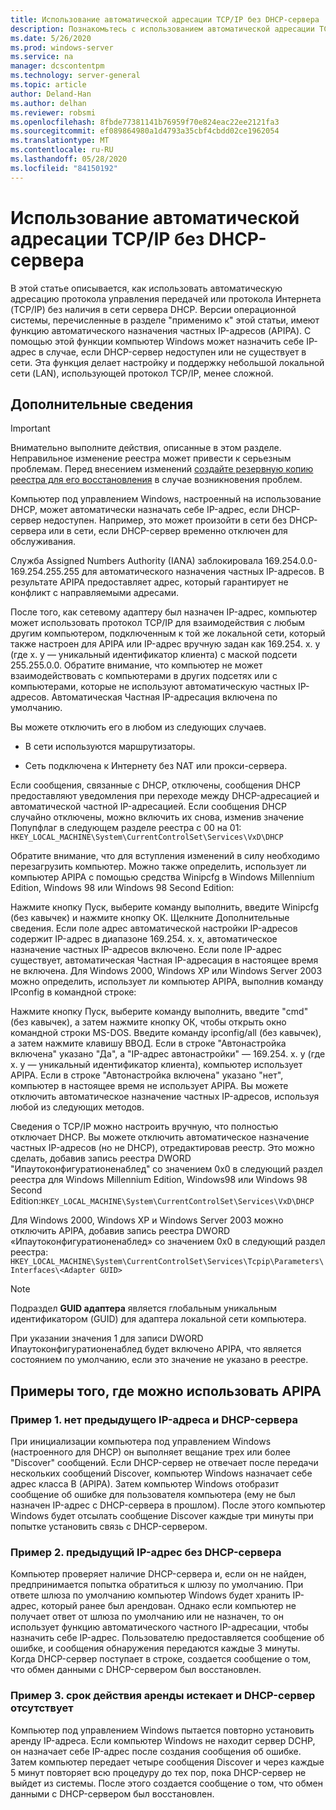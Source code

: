 ```yaml
---
title: Использование автоматической адресации TCP/IP без DHCP-сервера
description: Познакомьтесь с использованием автоматической адресации TCP/IP без DHCP-сервера.
ms.date: 5/26/2020
ms.prod: windows-server
ms.service: na
manager: dcscontentpm
ms.technology: server-general
ms.topic: article
author: Deland-Han
ms.author: delhan
ms.reviewer: robsmi
ms.openlocfilehash: 8fbde77381141b76959f70e824eac22ee2121fa3
ms.sourcegitcommit: ef089864980a1d4793a35cbf4cbdd02ce1962054
ms.translationtype: MT
ms.contentlocale: ru-RU
ms.lasthandoff: 05/28/2020
ms.locfileid: "84150192"
---
```

# <a name="how-to-use-automatic-tcpip-addressing-without-a-dhcp-server"></a>Использование автоматической адресации TCP/IP без DHCP-сервера

В этой статье описывается, как использовать автоматическую адресацию протокола управления передачей или протокола Интернета (TCP/IP) без наличия в сети сервера DHCP. Версии операционной системы, перечисленные в разделе "применимо к" этой статьи, имеют функцию автоматического назначения частных IP-адресов (APIPA). С помощью этой функции компьютер Windows может назначить себе IP-адрес в случае, если DHCP-сервер недоступен или не существует в сети. Эта функция делает настройку и поддержку небольшой локальной сети (LAN), использующей протокол TCP/IP, менее сложной.

## <a name="more-information"></a>Дополнительные сведения

> [!IMPORTANT]  
> Внимательно выполните действия, описанные в этом разделе. Неправильное изменение реестра может привести к серьезным проблемам. Перед внесением изменений [создайте резервную копию реестра для его восстановления](https://support.microsoft.com/help/322756) в случае возникновения проблем.

Компьютер под управлением Windows, настроенный на использование DHCP, может автоматически назначать себе IP-адрес, если DHCP-сервер недоступен. Например, это может произойти в сети без DHCP-сервера или в сети, если DHCP-сервер временно отключен для обслуживания.

Служба Assigned Numbers Authority (IANA) заблокировала 169.254.0.0-169.254.255.255 для автоматического назначения частных IP-адресов. В результате APIPA предоставляет адрес, который гарантирует не конфликт с направляемыми адресами.

После того, как сетевому адаптеру был назначен IP-адрес, компьютер может использовать протокол TCP/IP для взаимодействия с любым другим компьютером, подключенным к той же локальной сети, который также настроен для APIPA или IP-адрес вручную задан как 169.254. x. y (где x. y — уникальный идентификатор клиента) с маской подсети 255.255.0.0. Обратите внимание, что компьютер не может взаимодействовать с компьютерами в других подсетях или с компьютерами, которые не используют автоматическую частных IP-адресов. Автоматическая Частная IP-адресация включена по умолчанию.

Вы можете отключить его в любом из следующих случаев.

- В сети используются маршрутизаторы.

- Сеть подключена к Интернету без NAT или прокси-сервера.

Если сообщения, связанные с DHCP, отключены, сообщения DHCP предоставляют уведомления при переходе между DHCP-адресацией и автоматической частной IP-адресацией. Если сообщения DHCP случайно отключены, можно включить их снова, изменив значение Попупфлаг в следующем разделе реестра с 00 на 01:  
`HKEY_LOCAL_MACHINE\System\CurrentControlSet\Services\VxD\DHCP` 

Обратите внимание, что для вступления изменений в силу необходимо перезагрузить компьютер. Можно также определить, использует ли компьютер APIPA с помощью средства Winipcfg в Windows Millennium Edition, Windows 98 или Windows 98 Second Edition:

Нажмите кнопку Пуск, выберите команду выполнить, введите Winipcfg (без кавычек) и нажмите кнопку ОК. Щелкните Дополнительные сведения. Если поле адрес автоматической настройки IP-адресов содержит IP-адрес в диапазоне 169.254. x. x, автоматическое назначение частных IP-адресов включено. Если поле IP-адрес существует, автоматическая Частная IP-адресация в настоящее время не включена.
Для Windows 2000, Windows XP или Windows Server 2003 можно определить, использует ли компьютер APIPA, выполнив команду IPconfig в командной строке:

Нажмите кнопку Пуск, выберите команду выполнить, введите "cmd" (без кавычек), а затем нажмите кнопку ОК, чтобы открыть окно командной строки MS-DOS. Введите команду ipconfig/all (без кавычек), а затем нажмите клавишу ВВОД. Если в строке "Автонастройка включена" указано "Да", а "IP-адрес автонастройки" — 169.254. x. y (где x. y — уникальный идентификатор клиента), компьютер использует APIPA. Если в строке "Автонастройка включена" указано "нет", компьютер в настоящее время не использует APIPA.
Вы можете отключить автоматическое назначение частных IP-адресов, используя любой из следующих методов.

Сведения о TCP/IP можно настроить вручную, что полностью отключает DHCP. Вы можете отключить автоматическое назначение частных IP-адресов (но не DHCP), отредактировав реестр. Это можно сделать, добавив запись реестра DWORD "Ипаутоконфигуратионенаблед" со значением 0x0 в следующий раздел реестра для Windows Millennium Edition, Windows98 или Windows 98 Second Edition:`HKEY_LOCAL_MACHINE\System\CurrentControlSet\Services\VxD\DHCP`

Для Windows 2000, Windows XP и Windows Server 2003 можно отключить APIPA, добавив запись реестра DWORD «Ипаутоконфигуратионенаблед» со значением 0x0 в следующий раздел реестра:  
`HKEY_LOCAL_MACHINE\System\CurrentControlSet\Services\Tcpip\Parameters\Interfaces\<Adapter GUID>`  
> [!NOTE]
> Подраздел **GUID адаптера** является глобальным уникальным идентификатором (GUID) для адаптера локальной сети компьютера.

При указании значения 1 для записи DWORD Ипаутоконфигуратионенаблед будет включено APIPA, что является состоянием по умолчанию, если это значение не указано в реестре.

## <a name="examples-of-where-apipa-may-be-useful"></a>Примеры того, где можно использовать APIPA

### <a name="example-1-no-previous-ip-address-and-no-dhcp-server"></a>Пример 1. нет предыдущего IP-адреса и DHCP-сервера

При инициализации компьютера под управлением Windows (настроенного для DHCP) он выполняет вещание трех или более "Discover" сообщений. Если DHCP-сервер не отвечает после передачи нескольких сообщений Discover, компьютер Windows назначает себе адрес класса B (APIPA). Затем компьютер Windows отобразит сообщение об ошибке для пользователя компьютера (ему не был назначен IP-адрес с DHCP-сервера в прошлом). После этого компьютер Windows будет отсылать сообщение Discover каждые три минуты при попытке установить связь с DHCP-сервером.

### <a name="example-2-previous-ip-address-and-no-dhcp-server"></a>Пример 2. предыдущий IP-адрес без DHCP-сервера

Компьютер проверяет наличие DHCP-сервера и, если он не найден, предпринимается попытка обратиться к шлюзу по умолчанию. При ответе шлюза по умолчанию компьютер Windows будет хранить IP-адрес, который ранее был арендован. Однако если компьютер не получает ответ от шлюза по умолчанию или не назначен, то он использует функцию автоматического частного IP-адресации, чтобы назначить себе IP-адрес. Пользователю предоставляется сообщение об ошибке, и сообщения обнаружения передаются каждые 3 минуты. Когда DHCP-сервер поступает в строке, создается сообщение о том, что обмен данными с DHCP-сервером был восстановлен.

### <a name="example-3-lease-expires-and-no-dhcp-server"></a>Пример 3. срок действия аренды истекает и DHCP-сервер отсутствует

Компьютер под управлением Windows пытается повторно установить аренду IP-адреса. Если компьютер Windows не находит сервер DCHP, он назначает себе IP-адрес после создания сообщения об ошибке. Затем компьютер передает четыре сообщения Discover и через каждые 5 минут повторяет всю процедуру до тех пор, пока DHCP-сервер не выйдет из системы. После этого создается сообщение о том, что обмен данными с DHCP-сервером был восстановлен.
